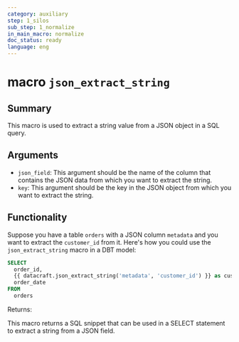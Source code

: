 ```yaml
---
category: auxiliary
step: 1_silos
sub_step: 1_normalize
in_main_macro: normalize
doc_status: ready
language: eng
---
```

# macro `json_extract_string`

## Summary

This macro is used to extract a string value from a JSON object in a SQL query. 

## Arguments

- `json_field`: This argument should be the name of the column that contains the JSON data from which you want to extract the string.
- `key`: This argument should be the key in the JSON object from which you want to extract the string.

## Functionality

Suppose you have a table `orders` with a JSON column `metadata` and you want to extract the `customer_id` from it. Here's how you could use the `json_extract_string` macro in a DBT model:

```sql
SELECT
  order_id,
  {{ datacraft.json_extract_string('metadata', 'customer_id') }} as customer_id,
  order_date
FROM
  orders
```

Returns:

This macro returns a SQL snippet that can be used in a SELECT statement to extract a string from a JSON field.


